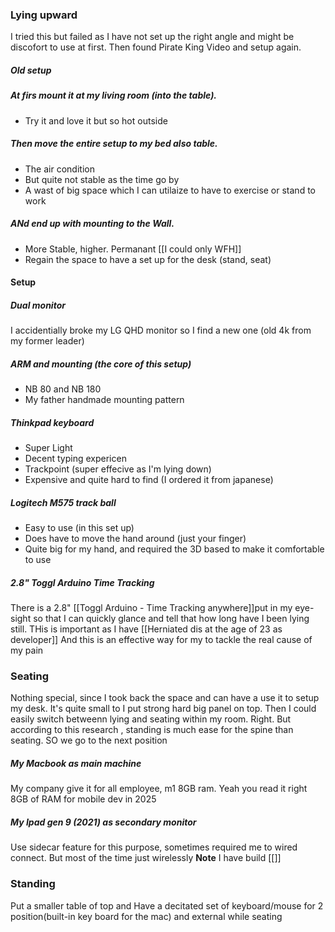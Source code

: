 
### Lying upward 
I tried this but failed as I have not set up the right angle and might be discofort to use at first. Then found Pirate King Video and setup again.
##### Old setup
##### At firs mount it at my living room (into the table). 
- Try it and love it but so hot outside
##### Then move the entire setup to my bed also table. 
- The air condition
- But quite not stable as the time go by
- A wast of big space which I can utilaize to have to exercise or stand to work
##### ANd end up with mounting to the Wall.
- More Stable, higher. Permanant [[I could only WFH]]
- Regain the space to have a set up for the desk (stand, seat)
#### Setup
##### Dual monitor
I accidentially broke my LG QHD monitor so I find a new one (old 4k from my former leader)

##### ARM and mounting (the core of this setup)
- NB 80 and NB 180
- My father handmade mounting pattern
##### Thinkpad keyboard
- Super Light
- Decent typing expericen
- Trackpoint (super effecive as I'm lying down)
- Expensive and quite hard to find (I ordered it from japanese)
##### Logitech M575 track ball
- Easy to use (in this set up)
- Does have to move the hand around (just your finger)
- Quite big for my hand, and required the 3D  based to make it comfortable to use
##### 2.8" Toggl Arduino Time Tracking
There is a 2.8" [[Toggl Arduino - Time Tracking anywhere]]put in my eye-sight so that I can quickly glance and tell that how long have I been lying still. THis is important as I have [[Herniated dis at the age of 23 as developer]] And this is an effective way for my to tackle the real cause of my pain
### Seating
Nothing special, since I took back the space and can have a use it to setup my desk.
It's quite small to I put strong hard big panel on top. Then I could easily switch betweenn lying and seating within my room. Right.
But according to this research <link>, standing is much ease for the spine than seating. SO we go to the next position
##### My Macbook as main machine
My company give it for all employee, m1 8GB ram. Yeah you read it right 8GB of RAM for mobile dev in 2025
##### My Ipad gen 9 (2021) as secondary monitor
Use sidecar  feature for this purpose, sometimes required me to wired connect. But most of the time just wirelessly
**Note** I have build [[]]


### Standing
Put a smaller table of top and Have a decitated set of keyboard/mouse for 2 position(built-in key board for the mac) and external while seating